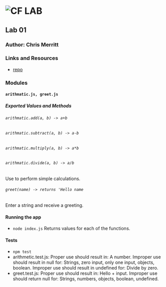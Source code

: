 ![CF](http://i.imgur.com/7v5ASc8.png) LAB
=================================================

## Lab 01

### Author: Chris Merritt

### Links and Resources
* [repo](https://github.com/401-advanced-javascript-merritt/lab-01) 


### Modules
#### `arithmatic.js, greet.js`
##### Exported Values and Methods

###### `arithmatic.add(a, b) -> a+b`
###### `arithmatic.subtract(a, b) -> a-b`
###### `arithmatic.multiply(a, b) -> a*b`
###### `arithmatic.divide(a, b) -> a/b`
Use to perform simple calculations.

###### `greet(name) -> returns 'Hello name`
Enter a string and receive a greeting. 


#### Running the app
* `node index.js`
Returns values for each of the functions.

  
#### Tests
* `npm test`
* arithmetic.test.js:
    Proper use should result in: 
        A number.
    Improper use should result in null for:
        Strings, zero input, only one input, objects, boolean.
    Improper use should result in undefined for:
        Divide by zero.
* greet.test.js:
    Proper use should result in:
        Hello + input.
    Improper use should return null for:
        Strings, numbers, objects, boolean, undefined.



